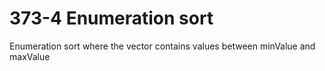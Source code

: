 # 373-4 Enumeration sort

Enumeration sort where the vector contains values between minValue and maxValue
